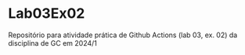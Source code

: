 # Lab03Ex02
Repositório para atividade prática de Github Actions (lab 03, ex. 02) da disciplina de GC em 2024/1
